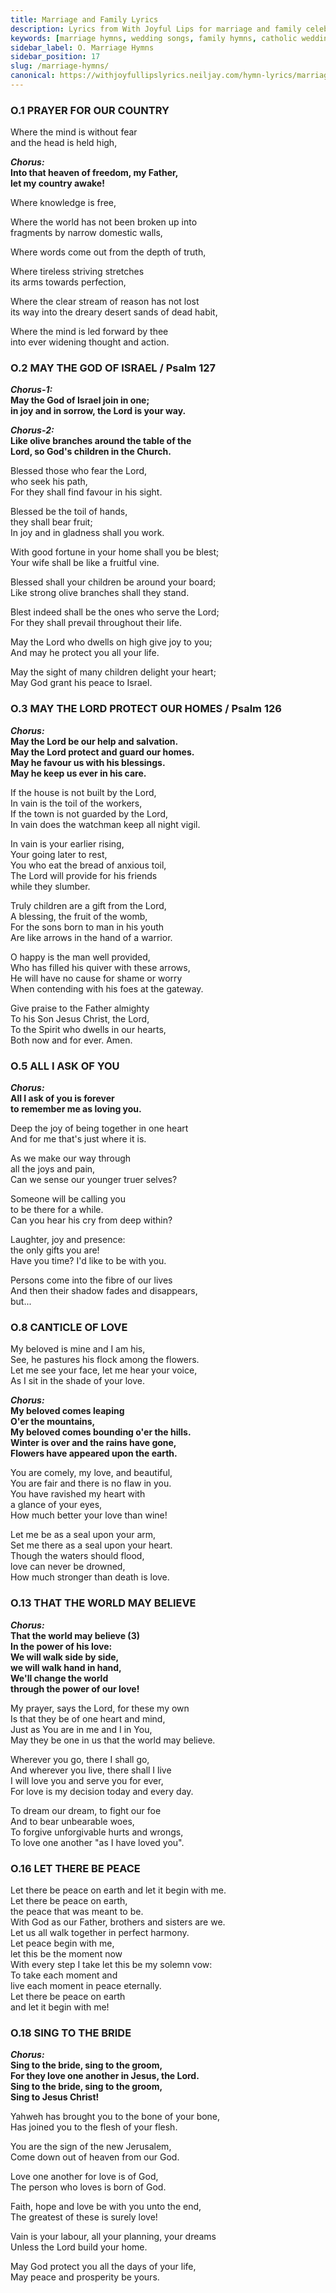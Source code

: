 ```yaml
---
title: Marriage and Family Lyrics
description: Lyrics from With Joyful Lips for marriage and family celebrations. Catholic hymns by Fr. Jean L. Mercier.
keywords: [marriage hymns, wedding songs, family hymns, catholic wedding music, with joyful lips lyrics, Fr. Jean L. Mercier]
sidebar_label: O. Marriage Hymns
sidebar_position: 17
slug: /marriage-hymns/
canonical: https://withjoyfullipslyrics.neiljay.com/hymn-lyrics/marriage-hymns/
---
```


### O.1 PRAYER FOR OUR COUNTRY
Where the mind is without  fear<br />
and the head is held high,<br />

***Chorus:***<br />
**Into that heaven of freedom, my Father,**<br />
**let my country awake!**<br />

Where knowledge is free,<br />

Where the world has not been broken up into<br />
fragments by narrow domestic walls,<br />

Where words come out from the depth of truth,<br />

Where tireless striving stretches<br />
its arms towards perfection,<br />

Where the clear stream of reason has not lost<br />
its way into the dreary desert sands of dead habit,<br />

Where the mind is led forward by thee<br />
into ever widening thought and action.<br />

### O.2 MAY THE GOD OF ISRAEL / Psalm 127
***Chorus-1:***<br />
**May the God of Israel join in one;**<br />
**in joy and in sorrow, the Lord is your way.**<br />

***Chorus-2:***<br />
**Like olive branches around the table of the**<br />
**Lord, so God's children in the Church.**<br />

Blessed those who fear the Lord,<br />
who seek his path,<br />
For they shall find favour in his sight.<br />

Blessed be the toil of hands,<br />
they shall bear fruit;<br />
In joy and in gladness shall you work.<br />

With good fortune in your home shall you be blest;<br />
Your wife shall be like a fruitful vine.<br />

Blessed shall your children be around your board;<br />
Like strong olive branches shall they stand.<br />

Blest indeed shall be the ones who serve the Lord;<br />
For they shall prevail throughout their life.<br />

May the Lord who dwells on high give joy to you;<br />
And may he protect you all your life.<br />

May the sight of many children delight your heart;<br />
May God grant his peace to Israel.<br />

### O.3 MAY THE LORD PROTECT OUR HOMES / Psalm 126
***Chorus:***<br />
**May the Lord be our help and salvation.**<br />
**May the Lord protect and guard our homes.**<br />
**May he favour us with his blessings.**<br />
**May he keep us ever in his care.**<br />

If the house is not built by the Lord,<br />
In vain is the toil of the workers,<br />
If the town is not guarded by the Lord,<br />
In vain does the watchman keep all night vigil.<br />

In vain is your earlier rising,<br />
Your going later to rest,<br />
You who eat the bread of anxious toil,<br />
The Lord will provide for his friends<br />
while they slumber.<br />

Truly children are a gift from the Lord,<br />
A blessing, the fruit of the womb,<br />
For the sons born to man in his youth<br />
Are like arrows in the hand of a warrior.<br />

O happy is the man well provided,<br />
Who has filled his quiver with these arrows,<br />
He will have no cause for shame or worry<br />
When contending with his foes at the gateway.<br />

Give praise to the Father almighty<br />
To his Son Jesus Christ, the Lord,<br />
To the Spirit who dwells in our hearts,<br />
Both now and for ever. Amen.<br />

### O.5 ALL I ASK OF YOU
***Chorus:***<br />
**All I ask of you is forever**<br />
**to remember me as loving you.**<br />

Deep the joy of being together in one heart<br />
And for me that's just where it is.<br />

As we make our way through<br />
all the joys and pain,<br />
Can we sense our younger truer selves?<br />

Someone will be calling you<br />
to be there for a while.<br />
Can you hear his cry from deep within?<br />

Laughter, joy and presence:<br />
the only gifts you are!<br />
Have you time? I'd like to be with you.<br />

Persons come into the fibre of our lives<br />
And then their shadow fades and disappears,<br />
but...<br />

### O.8 CANTICLE OF LOVE
My beloved is mine and I am his,<br />
See, he pastures his flock among the flowers.<br />
Let me see your face, let me hear your voice,<br />
As I sit in the shade of your love.<br />

***Chorus:***<br />
**My beloved comes leaping**<br />
**O'er the mountains,**<br />
**My beloved comes bounding o'er the hills.**<br />
**Winter is over and the rains have gone,**<br />
**Flowers have appeared upon the earth.**<br />

You are comely, my love, and beautiful,<br />
You are fair and there is no flaw in you.<br />
You have ravished my heart with<br />
a glance of your eyes,<br />
How much better your love than wine!<br />

Let me be as a seal upon your arm,<br />
Set me there as a seal upon your heart.<br />
Though the waters should flood,<br />
love can never be drowned,<br />
How much stronger than death is love.<br />

### O.13 THAT THE WORLD MAY BELIEVE
***Chorus:***<br />
**That the world may believe (3)**<br />
**In the power of his love:**<br />
**We will walk side by side,**<br />
**we will walk hand in hand,**<br />
**We'll change the world**<br />
**through the power of our love!**<br />

My prayer, says the Lord, for these my own<br />
Is that they be of one heart and mind,<br />
Just as You are in me and I in You,<br />
May they be one in us that the world may believe.<br />

Wherever you go, there I shall go,<br />
And wherever you live, there shall I live<br />
I will love you and serve you for ever,<br />
For love is my decision today and every day.<br />

To dream our dream, to fight our foe<br />
And to bear unbearable woes,<br />
To forgive unforgivable hurts and wrongs,<br />
To love one another "as I have loved you".<br />

### O.16 LET THERE BE PEACE
Let there be peace on earth and let it begin with me.<br />
Let there be peace on earth,<br />
the peace that was meant to be.<br />
With God as our Father, brothers and sisters are we.<br />
Let us all walk together in perfect harmony.<br />
Let peace begin with me,<br />
let this be the moment now<br />
With every step I take let this be my solemn vow:<br />
To take each moment and<br />
live each moment in peace eternally.<br />
Let there be peace on earth<br />
and let it begin with me!<br />

### O.18 SING TO THE BRIDE
***Chorus:***<br />
**Sing to the bride, sing to the groom,**<br />
**For they love one another in Jesus, the Lord.**<br />
**Sing to the bride, sing to the groom,**<br />
**Sing to Jesus Christ!**<br />

Yahweh has brought you to the bone of your bone,<br />
Has joined you to the flesh of your flesh.<br />

You are the sign of the new Jerusalem,<br />
Come down out of heaven from our God.<br />

Love one another for love is of God,<br />
The person who loves is born of God.<br />

Faith, hope and love be with you unto the end,<br />
The greatest of these is surely love!<br />

Vain is your labour, all your planning, your dreams<br />
Unless the Lord build your home.<br />

May God protect you all the days of your life,<br />
May peace and prosperity be yours.
